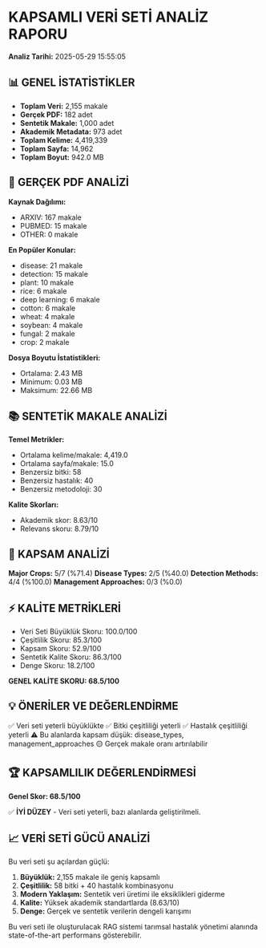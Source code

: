 
# KAPSAMLI VERİ SETİ ANALİZ RAPORU
**Analiz Tarihi:** 2025-05-29 15:55:05

## 📊 GENEL İSTATİSTİKLER
- **Toplam Veri:** 2,155 makale
- **Gerçek PDF:** 182 adet
- **Sentetik Makale:** 1,000 adet
- **Akademik Metadata:** 973 adet
- **Toplam Kelime:** 4,419,339
- **Toplam Sayfa:** 14,962
- **Toplam Boyut:** 942.0 MB

## 📄 GERÇEK PDF ANALİZİ
**Kaynak Dağılımı:**
- ARXIV: 167 makale
- PUBMED: 15 makale
- OTHER: 0 makale

**En Popüler Konular:**
- disease: 21 makale
- detection: 15 makale
- plant: 10 makale
- rice: 6 makale
- deep learning: 6 makale
- cotton: 6 makale
- wheat: 4 makale
- soybean: 4 makale
- fungal: 2 makale
- crop: 2 makale

**Dosya Boyutu İstatistikleri:**
- Ortalama: 2.43 MB
- Minimum: 0.03 MB
- Maksimum: 22.66 MB

## 📚 SENTETİK MAKALE ANALİZİ
**Temel Metrikler:**
- Ortalama kelime/makale: 4,419.0
- Ortalama sayfa/makale: 15.0
- Benzersiz bitki: 58
- Benzersiz hastalık: 40
- Benzersiz metodoloji: 30

**Kalite Skorları:**
- Akademik skor: 8.63/10
- Relevans skoru: 8.79/10

## 🎯 KAPSAM ANALİZİ
**Major Crops:** 5/7 (%71.4)
**Disease Types:** 2/5 (%40.0)
**Detection Methods:** 4/4 (%100.0)
**Management Approaches:** 0/3 (%0.0)

## ⚡ KALİTE METRİKLERİ
- Veri Seti Büyüklük Skoru: 100.0/100
- Çeşitlilik Skoru: 85.3/100
- Kapsam Skoru: 52.9/100
- Sentetik Kalite Skoru: 86.3/100
- Denge Skoru: 18.2/100

**GENEL KALİTE SKORU: 68.5/100**

## 💡 ÖNERİLER VE DEĞERLENDİRME
✅ Veri seti yeterli büyüklükte
✅ Bitki çeşitliliği yeterli
✅ Hastalık çeşitliliği yeterli
⚠️ Bu alanlarda kapsam düşük: disease_types, management_approaches
🟡 Gerçek makale oranı artırılabilir

## 🏆 KAPSAMLILIK DEĞERLENDİRMESİ

**Genel Skor: 68.5/100**

✅ **İYİ DÜZEY** - Veri seti yeterli, bazı alanlarda geliştirilmeli.

## 📈 VERİ SETİ GÜCÜ ANALİZİ
Bu veri seti şu açılardan güçlü:

1. **Büyüklük:** 2,155 makale ile geniş kapsamlı
2. **Çeşitlilik:** 58 bitki + 40 hastalık kombinasyonu
3. **Modern Yaklaşım:** Sentetik veri üretimi ile eksiklikleri giderme
4. **Kalite:** Yüksek akademik standartlarda (8.63/10)
5. **Denge:** Gerçek ve sentetik verilerin dengeli karışımı

Bu veri seti ile oluşturulacak RAG sistemi tarımsal hastalık yönetimi alanında
state-of-the-art performans gösterebilir.
